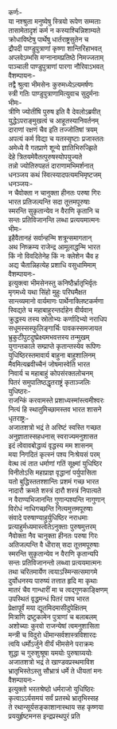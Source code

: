 कर्णः-  
या नश्श्रुता मनुष्येषु स्त्रियो रूपेण सम्मताः  
तासामेतादृशं कर्म न कस्याश्चिन्निशाम्यते  
क्रोधाविष्टेषु पार्थेषु धार्तराष्ट्रसुतेन च  
द्रौपदी पाण्डुपुत्राणां कृष्णा शान्तिरिहाभवत्  
अप्लवेऽम्भसि मग्नानामप्रतिष्ठे निमज्जताम्  
पाञ्चाली पाण्डुपुत्राणां पारगा नौरिवाऽभवत्  
वैशम्पायनः-  
तद्वै श्रुत्वा भीमसेनः कुरुमध्येऽत्यमर्षणः  
स्त्री गतिः पाण्डुपुत्राणामित्युवाच सुदुर्मनाः  
भीमः-  
त्रीणि ज्योतींषि पुरुष इति वै देवलोऽब्रवीत्  
युद्धेऽपराङ्मुखत्वं च आहूतस्यानिवर्तनम्  
दाराणां रक्षणं चैव इति तज्जोतिषां त्रयम्  
अपत्यं कर्म विद्या च यतस्सृष्टाः प्रजास्ततः  
अमेध्ये वै गतप्राणे शून्ये ज्ञातिभिरुज्झिते  
देहे त्रितयमेवैतत्पुरुषस्योपयुज्यते  
तन्नो ज्योतिरुपहतं दाराणामभिमर्शनात्  
धनञ्जय कथं स्वित्स्यादपत्यमभिमृष्टजम्  
धनञ्जयः-  
न चैवोक्ता न चानुक्ता हीनतः परुषा गिरः  
भारत प्रतिजल्पन्ति सदा तूत्तमपूरुषाः  
स्मरन्ति सुकृतान्येव न वैराणि कृतानि च  
सन्तः प्रतिविजानन्ति लब्धा प्रत्ययमात्मनः  
भीमः-  
इहैवैतानहं सर्वान्हन्मि शत्रून्समागतान्  
अथ निष्क्रम्य राजेन्द्र आमूलाद्धन्मि भारत  
किं नो विवदितेनेह किं नः क्लेशेन चैव ह  
अद्य चैतान्निहत्येह प्रशाधि वसुधामिमाम्  
वैशम्पायनः-  
इत्युक्त्वा भीमसेनस्तु कनिष्ठैर्भ्रातृभिर्वृतः  
मृगमध्ये यथा सिंहो मुहुः परिघमैक्षत  
सान्त्व्यमानो वार्यमाणः पार्थेनाक्लिष्टकर्मणा  
स्विद्यते च महाबाहुरन्तर्दाहेन वीर्यवान्  
क्रुद्धस्य तस्य स्रोतोभ्यः कर्णादिभ्यो नराधिप  
सधूमस्सस्फुलिङ्गार्चिः पावकस्समजायत  
भ्रुकुटीपुटदुष्प्रेक्ष्यमभवत्तस्य तन्मुखम्  
युगान्तकाले सम्प्राप्ते कृतान्तस्येव रूपिणः  
युधिष्ठिरस्तमावार्य बाहुना बाहुशालिनम्  
मैवमित्यब्रवीच्चैनं जोषमास्वेति भारत  
निवार्य च महाबाहुं कोपसंरक्तलोचनम्  
पितरं समुपातिष्ठद्धृतराष्ट्रं कृताञ्जलिः  
युधिष्ठरः-  
राजन्किं करवामस्ते प्रशाध्यस्मांस्त्वमीश्वरः  
नित्यं हि स्थातुमिच्छामस्तव भारत शासने  
धृतराष्ट्रः-  
अजातशत्रो भद्रं ते अरिष्टं स्वस्ति गच्छत  
अनुज्ञातास्सहधनास् स्वराज्यमनुशासत  
इदं त्वेवावबोद्धव्यं वृद्धस्य मम शासनम्  
मया निगदितं कृत्स्नं पश्य निःश्रेयसं परम्  
वेत्थ त्वं तात धर्माणां गतिं सूक्ष्मां युधिष्ठिर  
विनीतोऽसि महाप्राज्ञ वृद्धानां पर्युपासिता  
यतो बुद्धिस्ततश्शान्तिः प्रशमं गच्छ भारत  
नादारौ क्रमते शस्त्रं दारौ शस्त्रं निपात्यते  
न वैराण्यभिजानन्ति गुणान्पश्यन्ति नागुणान्  
विरोधं नाधिगच्छन्ति नित्यमुत्तमपूरुषाः  
संवादे परुषाण्याहुर्युधिष्ठिर नराधमाः  
प्रत्याहुर्मध्यमास्त्वेतेऽनुक्ताः पुरुषमुत्तरम्  
नैवोक्ता नैव चानुक्ता हीनतः परुषा गिरः  
अतिजल्पन्ति वै धीरास् सदा तूत्तमपूरुषाः  
स्मरन्ति सुकृतान्येव न वैराणि कृतान्यपि  
सन्तः प्रतिविजानन्तो लब्ध्वा प्रत्ययमात्मनः  
तथा चरितमार्येण त्वयाऽस्मिन्सत्समागमे  
दुर्योधनस्य पारुष्यं तत्तात हृदि मा कृथाः  
मातरं चैव गान्धारीं मा च त्वद्गुणकाङ्क्षिणम्  
उपस्थितं वृद्धमन्धं पितरं पश्य भारत  
प्रेक्षापूर्वं मया द्यूतमिदमासीदुपेक्षितम्  
मित्राणि द्रष्टुकामेन पुत्राणां च बलाबलम्  
अशोच्याः कुरवो राजन्येषां त्वमनुशासिता  
मन्त्री च विदुरो धीमान्सर्वशास्त्रविशारदः  
त्वयि धर्मोऽर्जुने वीर्यं भीमसेने पराक्रमः  
शुद्धा च गुरुशुश्रूषा यमयोः पुरुषाग्र्ययोः  
अजातशत्रो भद्रं ते खाण्डवप्रस्थमाविश  
भ्रातृभिस्तेऽस्तु सौभ्रात्रं धर्मे ते धीयतां मनः  
वैशम्पायनः-  
इत्युक्तो भरतश्रेष्ठो धर्मराजो युधिष्ठिरः  
कृत्वाऽऽर्यसमयं सर्वं प्रतस्थे भ्रातृभिस्सह  
ते रथान्सूर्यसङ्काशानास्थाय सह कृष्णया  
प्रययुर्हृष्टमनस इन्द्रप्रस्थपुरं प्रति  
